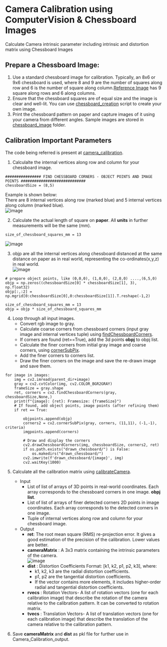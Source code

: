 # Camera Calibration using ComputerVision & Chessboard Images
Calculate Camera intrinsic parameter including intrinsic and distortion matrix using Chessboard Images

## Prepare a Chessboard Image:  
1) Use a standard chessboard image for calibration. Typically, an 8x6 or 9x6 chessboard is used, where 8 and 9 are the number of squares along row and 6 is the number of square along column.[Reference Image](https://github.com/devanjanmishra/ComputerVision_Camera_Calibration/assets/50066136/b61d375f-1170-4c86-afd9-a0661ddb442d) has 9 square along rows and 6 along columns.
2) Ensure that the chessboard squares are of equal size and the image is clear and well-lit. You can use [chessboard_creation](https://github.com/devanjanmishra/ComputerVision_Camera_Calibration/blob/main/create_sample_chessboard_image.py) script to create your own image.  
3) Print the chessboard pattern on paper and capture images of it using your camera from different angles. Sample images are stored in [chessboard_image](https://github.com/devanjanmishra/ComputerVision_Camera_Calibration/tree/main/chessboard_images) folder.  


## Calibration Important Parameters
The code being referred is present at [camera_calibration](https://github.com/devanjanmishra/ComputerVision_Camera_Calibration/blob/main/camera_calibration.py).  
1) Calculalte the internal vertices along row and column for your chessboard image.  
```
################ FIND CHESSBOARD CORNERS - OBJECT POINTS AND IMAGE POINTS #############################
chessboardSize = (8,5)
```
   Example is shown below:    
  There are 8 internal vertices along row (marked blue) and 5 internal vertices along column (marked blue).  
  ![image](https://github.com/devanjanmishra/ComputerVision_Camera_Calibration/assets/50066136/49c6b02a-3e3f-4eac-8f23-3dae84d6b29f)
  
  
2) Calculate the actual length of square on **paper**. All **units** in further measurements will be the same (mm).  
```
size_of_chessboard_squares_mm = 13
```
![image](https://github.com/devanjanmishra/ComputerVision_Camera_Calibration/assets/50066136/c1163ca2-9d2c-4dd2-894d-d1d56005892c)
  


3) objp are all the internal vertices along chessboard distanced at the same distance on paper as in real world, representing the co-ordinates(x,y,z) in real world.  
![image](https://github.com/devanjanmishra/ComputerVision_Camera_Calibration/assets/50066136/5a629989-7a85-4e1b-8c08-0abf7d96fb6a)
```
# prepare object points, like (0,0,0), (1,0,0), (2,0,0) ....,(6,5,0)
objp = np.zeros((chessboardSize[0] * chessboardSize[1], 3), np.float32)
objp[:,:2] = np.mgrid[0:chessboardSize[0],0:chessboardSize[1]].T.reshape(-1,2)

size_of_chessboard_squares_mm = 13
objp = objp * size_of_chessboard_squares_mm
```
  
  
4) Loop through all input images.
   - Convert rgb image to gray.  
   - Calculate coarse corners from chessboard corners (input gray image and internal vertices tuple) using [findChessboardCorners](https://docs.opencv.org/4.x/d9/d0c/group__calib3d.html#ga93efa9b0aa890de240ca32b11253dd4a).  
   - If corners are found (ret==True), add the 3d points **obpj** to obpj list.  
   - Calculate the finer corners from initial gray image and coarse corners, using [cornerSubPix](https://docs.opencv.org/4.x/dd/d92/tutorial_corner_subpixels.html).  
   - Add the finer corners to corners list.  
   - Draw the finer corners on the image and save the re-drawn image and save them.  

```
for image in images:
    img = cv2.imread(parent_dir+image)
    gray = cv2.cvtColor(img, cv2.COLOR_BGR2GRAY)
    frameSize = gray.shape
    ret, corners = cv2.findChessboardCorners(gray, chessboardSize,None,)
    print(f"{image}: {ret}: Framesize: {frameSize}")
    # If found, add object points, image points (after refining them)
    if ret == True:

        objpoints.append(objp)
        corners2 = cv2.cornerSubPix(gray, corners, (11,11), (-1,-1), criteria)
        imgpoints.append(corners)

        # Draw and display the corners
        cv2.drawChessboardCorners(img, chessboardSize, corners2, ret)
        if os.path.exists("drawn_chessboard/") is False:
            os.makedirs("drawn_chessboard/")
        cv2.imwrite(f'drawn_chessboard/{image}', img)
        cv2.waitKey(1000)
```
5) Calculate all the calibration matrix using [calibrateCamera](https://docs.opencv.org/4.x/d9/d0c/group__calib3d.html#ga3207604e4b1a1758aa66acb6ed5aa65d).
   - Input  
     - List of list of arrays of 3D points in real-world coordinates. Each array corresponds to the chessboard corners in one image. **obpj list**.  
     - List of list of arrays of finer detected corners 2D points in image coordinates. Each array corresponds to the detected corners in one image.  
     - Tuple of internal vertices along row and column for your chessboard image.  
   - Output
      - **ret**: The root mean square (RMS) re-projection error. It gives a good estimation of the precision of the calibration. Lower values are better.
      - **cameraMatrix** : A 3x3 matrix containing the intrinsic parameters of the camera.  
         ![image](https://github.com/devanjanmishra/ComputerVision_Camera_Calibration/assets/50066136/d64b69ee-d2ab-47ef-8040-13539906688b)
      - **dist** : Distortion Coefficients Format: [k1, k2, p1, p2, k3], where:  
           - k1, k2, k3 are the radial distortion coefficients.
           - p1, p2 are the tangential distortion coefficients.
           - If the vector contains more elements, it includes higher-order radial and tangential distortion coefficients.  
      -  **rvecs** : Rotation Vectors- A list of rotation vectors (one for each calibration image) that describe the rotation of the camera relative to the calibration pattern. It can be converted to rotation matrix.
      -  **tvecs** : Translation Vectors- A list of translation vectors (one for each calibration image) that describe the translation of the camera relative to the calibration pattern.

6) Save **cameraMatrix** and **dist** as pkl file for further use in Camera_Calibration_output.  


